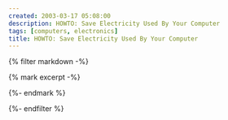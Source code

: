 ```yaml
---
created: 2003-03-17 05:08:00
description: HOWTO: Save Electricity Used By Your Computer
tags: [computers, electronics]
title: HOWTO: Save Electricity Used By Your Computer
---
```

{% filter markdown -%}

{% mark excerpt -%}

{%- endmark %}

{%- endfilter %}

